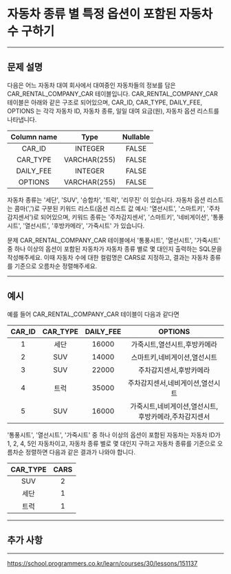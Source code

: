 # 자동차 종류 별 특정 옵션이 포함된 자동차 수 구하기

---

## 문제 설명

다음은 어느 자동차 대여 회사에서 대여중인 자동차들의 정보를 담은 CAR_RENTAL_COMPANY_CAR 테이블입니다. CAR_RENTAL_COMPANY_CAR 테이블은 아래와 같은 구조로 되어있으며, CAR_ID, CAR_TYPE, DAILY_FEE, OPTIONS 는 각각 자동차 ID, 자동차 종류, 일일 대여 요금(원), 자동차 옵션 리스트를 나타냅니다.

|   Column name   |        Type        | Nullable |
|:---------------:|:------------------:|:--------:|
|     CAR_ID      |      INTEGER       |  FALSE   |
|    CAR_TYPE     |   VARCHAR(255)     |  FALSE   |
|   DAILY_FEE     |      INTEGER       |  FALSE   |
|    OPTIONS      |   VARCHAR(255)     |  FALSE   |

자동차 종류는 '세단', 'SUV', '승합차', '트럭', '리무진' 이 있습니다. 자동차 옵션 리스트는 콤마(',')로 구분된 키워드 리스트(옵션 리스트 값 예시: '열선시트', '스마트키', '주차감지센서')로 되어있으며, 키워드 종류는 '주차감지센서', '스마트키', '네비게이션', '통풍시트', '열선시트', '후방카메라', '가죽시트' 가 있습니다.

문제
CAR_RENTAL_COMPANY_CAR 테이블에서 '통풍시트', '열선시트', '가죽시트' 중 하나 이상의 옵션이 포함된 자동차가 자동차 종류 별로 몇 대인지 출력하는 SQL문을 작성해주세요. 이때 자동차 수에 대한 컬럼명은 CARS로 지정하고, 결과는 자동차 종류를 기준으로 오름차순 정렬해주세요.

---

## 예시

예를 들어 CAR_RENTAL_COMPANY_CAR 테이블이 다음과 같다면

| CAR_ID | CAR_TYPE | DAILY_FEE |                    OPTIONS                    |
|:------:|:--------:|:---------:|:---------------------------------------------:|
|   1    |   세단   |   16000   | 가죽시트,열선시트,후방카메라                 |
|   2    |   SUV    |   14000   | 스마트키,네비게이션,열선시트                 |
|   3    |   SUV    |   22000   | 주차감지센서,후방카메라                      |
|   4    |   트럭   |   35000   | 주차감지센서,네비게이션,열선시트             |
|   5    |   SUV    |   16000   | 가죽시트,네비게이션,열선시트,후방카메라,주차감지센서 |

'통풍시트', '열선시트', '가죽시트' 중 하나 이상의 옵션이 포함된 자동차는 자동차 ID가 1, 2, 4, 5인 자동차이고, 자동차 종류 별로 몇 대인지 구하고 자동차 종류를 기준으로 오름차순 정렬하면 다음과 같은 결과가 나와야 합니다.

| CAR_TYPE | CARS |
|:--------:|:----:|
|   SUV    |  2   |
|   세단   |  1   |
|   트럭   |  1   |


---

## 추가 사항



---

https://school.programmers.co.kr/learn/courses/30/lessons/151137
